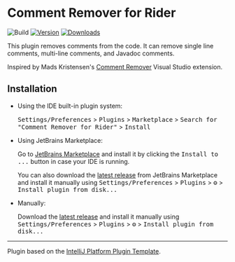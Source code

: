 # Comment Remover for Rider

![Build](https://github.com/na1307/intellij-comment-remover/workflows/Build/badge.svg)
[![Version](https://img.shields.io/jetbrains/plugin/v/26369.svg)](https://plugins.jetbrains.com/plugin/26369)
[![Downloads](https://img.shields.io/jetbrains/plugin/d/26369.svg)](https://plugins.jetbrains.com/plugin/26369)

<!-- Plugin description -->
This plugin removes comments from the code. It can remove single line comments, multi-line comments, and Javadoc comments.

Inspired by Mads Kristensen's [Comment Remover](https://marketplace.visualstudio.com/items?itemName=MadsKristensen.CommentRemover) Visual Studio extension.
<!-- Plugin description end -->

## Installation

- Using the IDE built-in plugin system:
  
  <kbd>Settings/Preferences</kbd> > <kbd>Plugins</kbd> > <kbd>Marketplace</kbd> > <kbd>Search for "Comment Remover for Rider"</kbd> >
  <kbd>Install</kbd>
  
- Using JetBrains Marketplace:

  Go to [JetBrains Marketplace](https://plugins.jetbrains.com/plugin/26369) and install it by clicking the <kbd>Install to ...</kbd> button in case your IDE is running.

  You can also download the [latest release](https://plugins.jetbrains.com/plugin/26369/versions) from JetBrains Marketplace and install it manually using
  <kbd>Settings/Preferences</kbd> > <kbd>Plugins</kbd> > <kbd>⚙️</kbd> > <kbd>Install plugin from disk...</kbd>

- Manually:

  Download the [latest release](https://github.com/na1307/intellij-comment-remover/releases/latest) and install it manually using
  <kbd>Settings/Preferences</kbd> > <kbd>Plugins</kbd> > <kbd>⚙️</kbd> > <kbd>Install plugin from disk...</kbd>


---
Plugin based on the [IntelliJ Platform Plugin Template][template].

[template]: https://github.com/JetBrains/intellij-platform-plugin-template
[docs:plugin-description]: https://plugins.jetbrains.com/docs/intellij/plugin-user-experience.html#plugin-description-and-presentation
